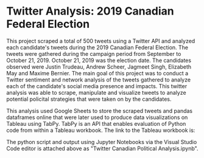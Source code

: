 # Twitter Analysis: 2019 Canadian Federal Election

This project scraped a total of 500 tweets using a Twitter API and analyzed each candidate's tweets during the 2019 Canadian Federal Election.
The tweets were gathered during the campaign period from September to October 21, 2019. October 21, 2019 was the election date.
The candidates observed were Justin Trudeau, Andrew Scheer, Jagmeet Singh, Elizabeth May and Maxime Bernier.
The main goal of this project was to conduct a Twitter sentiment and network analysis of the tweets gathered to analyze each of the candidate's social media presence and impacts.
This twitter analysis was able to scrape, manipulate and visualize tweets to analyze potential policital strategies that were taken on by the candidates.

This analysis used Google Sheets to store the scraped tweets and pandas dataframes online that were later used to produce data visualizations on Tableau using TabPy.
TabPy is an API that enables evaluation of Python code from within a Tableau workbook.
The link to the Tableau workbook is:

The python script and output using Jupyter Notebooks via the Visual Studio Code editor is attached above as "Twitter Canadian Political Analysis.ipynb".
